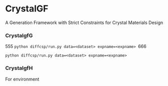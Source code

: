 # CrystalGF
A Generation Framework with Strict Constraints for Crystal Materials Design

### CrystalgfG
555 `python diffcsp/run.py data=<dataset> expname=<expname> `666

```python diffcsp/run.py data=<dataset> expname=<expname> ```

### CrystalgfH
For environment
